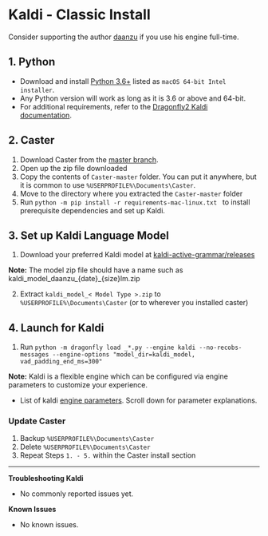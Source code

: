 # Kaldi - Classic Install

Consider supporting the author [daanzu](https://github.com/sponsors/daanzu) if you use his engine full-time.

## 1. Python

- Download and install [Python 3.6+](https://www.python.org/downloads/release/python-3810/) listed as `macOS 64-bit Intel installer`.
- Any Python version will work as long as it is 3.6 or above and 64-bit.
- For additional requirements, refer to the [Dragonfly2 Kaldi documentation](https://dragonfly2.readthedocs.io/en/latest/kaldi_engine.html#setup).


## 2. Caster

1. Download Caster from the [master branch](https://github.com/dictation-toolbox/Caster/archive/master.zip).
2. Open up the zip file downloaded
3. Copy the contents of `Caster-master` folder. You can put it anywhere, but it is common to use `%USERPROFILE%\Documents\Caster`.
4. Move to the directory where you extracted the `Caster-master` folder
5. Run `python -m pip install -r requirements-mac-linux.txt
` to install prerequisite dependencies and set up Kaldi. 

## 3. Set up Kaldi Language Model

1. Download your preferred Kaldi model at [kaldi-active-grammar/releases](https://github.com/daanzu/kaldi-active-grammar/releases)


**Note:**  The model zip file should have a name such as kaldi_model_daanzu_{date}_{size}lm.zip


2. Extract `kaldi_model_< Model Type >.zip` to  `%USERPROFILE%\Documents\Caster` (or to wherever you installed caster)

## 4. Launch for Kaldi 

1. Run `python -m dragonfly load _*.py --engine kaldi --no-recobs-messages --engine-options "model_dir=kaldi_model, vad_padding_end_ms=300"`


**Note:**  Kaldi is a flexible engine which can be configured via engine parameters to customize your experience. 


- List of kaldi [engine parameters](https://dragonfly2.readthedocs.io/en/latest/kaldi_engine.html#engine-configuration). Scroll down for parameter explanations.

### Update Caster

1. Backup `%USERPROFILE%\Documents\Caster`
2. Delete `%USERPROFILE%\Documents\Caster`
3. Repeat Steps `1. - 5.` within the Caster install section

------

**Troubleshooting Kaldi**

- No commonly reported issues yet.

**Known Issues**

- No known issues.